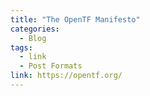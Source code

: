 ```yaml
---
title: "The OpenTF Manifesto"
categories:
  - Blog
tags:
  - link
  - Post Formats
link: https://opentf.org/
---
```


<!-- This theme supports **link posts**, made famous by John Gruber. To use, just add `link: http://url-you-want-linked` to the post's YAML front matter and you're done.

> And this is how a quote looks.

Some [link](#) can also be shown. -->